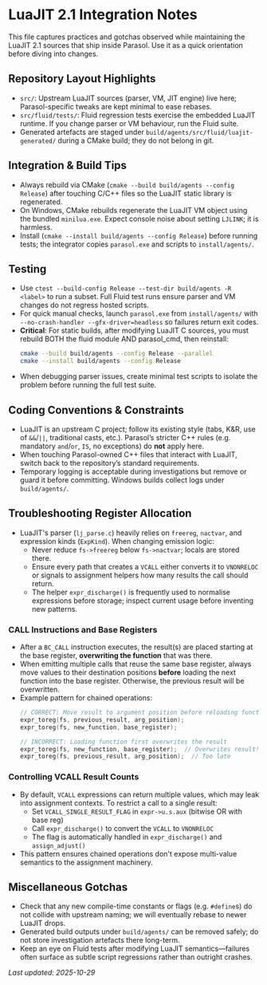 # LuaJIT 2.1 Integration Notes

This file captures practices and gotchas observed while maintaining the
LuaJIT 2.1 sources that ship inside Parasol. Use it as a quick orientation
before diving into changes.

## Repository Layout Highlights
- `src/`: Upstream LuaJIT sources (parser, VM, JIT engine) live here;
  Parasol-specific tweaks are kept minimal to ease rebases.
- `src/fluid/tests/`: Fluid regression tests exercise the embedded LuaJIT
  runtime. If you change parser or VM behaviour, run the Fluid suite.
- Generated artefacts are staged under `build/agents/src/fluid/luajit-generated/`
  during a CMake build; they do not belong in git.

## Integration & Build Tips
- Always rebuild via CMake (`cmake --build build/agents --config Release`)
  after touching C/C++ files so the LuaJIT static library is regenerated.
- On Windows, CMake rebuilds regenerate the LuaJIT VM object using the
  bundled `minilua.exe`. Expect console noise about setting `LJLINK`; it is
  harmless.
- Install (`cmake --install build/agents --config Release`) before running
  tests; the integrator copies `parasol.exe` and scripts to `install/agents/`.

## Testing
- Use `ctest --build-config Release --test-dir build/agents -R <label>`
  to run a subset. Full Fluid test runs ensure parser and VM changes do not
  regress hosted scripts.
- For quick manual checks, launch `parasol.exe` from `install/agents/` with
  `--no-crash-handler --gfx-driver=headless` so failures return exit codes.
- **Critical**: For static builds, after modifying LuaJIT C sources, you must 
  rebuild BOTH the fluid module AND parasol_cmd, then reinstall:
  ```bash
  cmake --build build/agents --config Release --parallel
  cmake --install build/agents --config Release
  ```
- When debugging parser issues, create minimal test scripts to isolate the
  problem before running the full test suite.

## Coding Conventions & Constraints
- LuaJIT is an upstream C project; follow its existing style (tabs, K&R,
  use of `&&`/`||`, traditional casts, etc.). Parasol’s stricter C++ rules
  (e.g. mandatory `and`/`or`, `IS`, no exceptions) do **not** apply here.
- When touching Parasol-owned C++ files that interact with LuaJIT, switch
  back to the repository’s standard requirements.
- Temporary logging is acceptable during investigations but remove or guard
  it before committing. Windows builds collect logs under `build/agents/`.

## Troubleshooting Register Allocation
- LuaJIT's parser (`lj_parse.c`) heavily relies on `freereg`, `nactvar`, and
  expression kinds (`ExpKind`). When changing emission logic:
  - Never reduce `fs->freereg` below `fs->nactvar`; locals are stored there.
  - Ensure every path that creates a `VCALL` either converts it to
    `VNONRELOC` or signals to assignment helpers how many results the call
    should return.
  - The helper `expr_discharge()` is frequently used to normalise expressions
    before storage; inspect current usage before inventing new patterns.

### CALL Instructions and Base Registers
- After a `BC_CALL` instruction executes, the result(s) are placed starting at
  the base register, **overwriting the function** that was there.
- When emitting multiple calls that reuse the same base register, always move
  values to their destination positions **before** loading the next function
  into the base register. Otherwise, the previous result will be overwritten.
- Example pattern for chained operations:
  ```c
  // CORRECT: Move result to argument position before reloading function
  expr_toreg(fs, previous_result, arg_position);
  expr_toreg(fs, new_function, base_register);

  // INCORRECT: Loading function first overwrites the result
  expr_toreg(fs, new_function, base_register);  // Overwrites result!
  expr_toreg(fs, previous_result, arg_position);  // Too late
  ```

### Controlling VCALL Result Counts
- By default, `VCALL` expressions can return multiple values, which may leak
  into assignment contexts. To restrict a call to a single result:
  - Set `VCALL_SINGLE_RESULT_FLAG` in `expr->u.s.aux` (bitwise OR with base reg)
  - Call `expr_discharge()` to convert the `VCALL` to `VNONRELOC`
  - The flag is automatically handled in `expr_discharge()` and `assign_adjust()`
- This pattern ensures chained operations don't expose multi-value semantics
  to the assignment machinery.

## Miscellaneous Gotchas
- Check that any new compile-time constants or flags (e.g. `#define`s) do
  not collide with upstream naming; we will eventually rebase to newer
  LuaJIT drops.
- Generated build outputs under `build/agents/` can be removed safely; do not
  store investigation artefacts there long-term.
- Keep an eye on Fluid tests after modifying LuaJIT semantics—failures often
  surface as subtle script regressions rather than outright crashes.

_Last updated: 2025-10-29_
